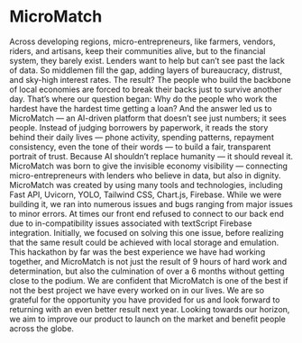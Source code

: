 # MicroMatch

Across developing regions, micro-entrepreneurs, like farmers, vendors, riders, and artisans, keep their communities alive, but to the financial system, they barely exist. Lenders want to help but can’t see past the lack of data. So middlemen fill the gap, adding layers of bureaucracy, distrust, and sky-high interest rates. The result? The people who build the backbone of local economies are forced to break their backs just to survive another day. That’s where our question began: Why do the people who work the hardest have the hardest time getting a loan? And the answer led us to MicroMatch — an AI-driven platform that doesn’t see just numbers; it sees people. Instead of judging borrowers by paperwork, it reads the story behind their daily lives — phone activity, spending patterns, repayment consistency, even the tone of their words — to build a fair, transparent portrait of trust. Because AI shouldn’t replace humanity — it should reveal it. MicroMatch was born to give the invisible economy visibility — connecting micro-entrepreneurs with lenders who believe in data, but also in dignity. MicroMatch was created by using many tools and technologies, including Fast API, Uvicorn, YOLO, Tailwind CSS, Chart.js, Firebase. While we were building it, we ran into numerous issues and bugs ranging from major issues to minor errors. At times our front end refused to connect to our back end due to in-compatibility issues associated with textScript Firebase integration. Initially, we focused on solving this one issue, before realizing that the same result could be achieved with local storage and emulation. This hackathon by far was the best experience we have had working together, and MicroMatch is not just the result of 9 hours of hard work and determination, but also the culmination of over a 6 months without getting close to the podium. We are confident that MicroMatch is one of the best if not the best project we have every worked on in our lives. We are so grateful for the opportunity you have provided for us and look forward to returning with an even better result next year. Looking towards our horizon, we aim to improve our product to launch on the market and benefit people across the globe.
